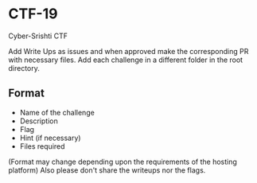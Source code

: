 # CTF-19
Cyber-Srishti CTF

Add Write Ups as issues and when approved make the corresponding PR with necessary files.
Add each challenge in a different folder in the root directory.

## Format

* Name of the challenge
* Description
* Flag
* Hint (if necessary)
* Files required

(Format may change depending upon the requirements of the hosting platform)
Also please don't share the writeups nor the flags.
